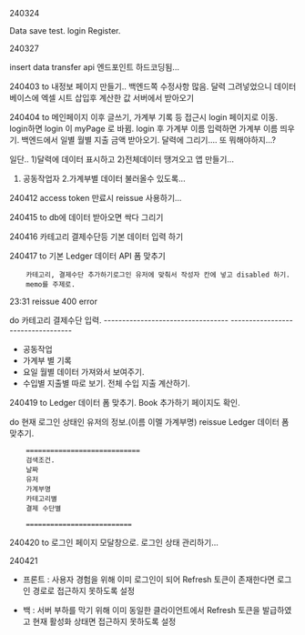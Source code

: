 240324

Data save test.
login Register.


240327

insert data transfer
api 엔드포인트 하드코딩됨...

240403
to
내정보 페이지 만들기.. 백엔드쪽 수정사항 많음.
달력 그려넣었으니 데이터베이스에 엑셀 시트 삽입후 계산한 값 서버에서 받아오기

240404
to
메인페이지 이후 글쓰기, 가계부 기록 등 접근시  login 페이지로 이동.
login하면 login 이 myPage 로 바뀜.
login 후 가계부 이름 입력하면 가계부 이름 띄우기.
백엔드에서 일별 월별 지출 금액 받아오기.
달력에 그리기.... 또 뭐해야하지...?

일단.. 1)달력에 데이터 표시하고 2)전체데이터 땡겨오고 앱 만들기...
1. 공동작업자 2.가계부별 데이터 불러올수 있도록...

240412
access token 만료시 reissue 사용하기...

240415
to 
db에 데이터 받아오면 싹다 그리기

240416
카테고리 결제수단등 기본 데이터 입력 하기

240417
to
기본 Ledger 데이터 API 폼 맞추기
        
        카테고리, 결제수단 추가하기로그인 유저에 맞춰서 작성자 칸에 넣고 disabled 하기.
        memo를 주제로.
23:31 reissue 400 error


do
카테고리 결제수단 입력.
      ----------------------------------                    ----------------------------------
- 공동작업
- 가계부 별 기록
- 요일 월별 데이터 가져와서 보여주기.
- 수입별 지출별 따로 보기. 전체 수입 지출 계산하기.


240419
to 
Ledger 데이터 폼 맞추기.
Book 추가하기 페이지도 확인.

do
현재 로그인 상태인 유저의 정보.(이름 이멜 가계부명)
reissue
Ledger 데이터 폼 맞추기.

        ============================
        검색조건.
        날짜
        유저
        가계부명
        카테고리별
        결제 수단별

        ==========================


240420 
to 
로그인 페이지 모달창으로.
로그인 상태 관리하기...


240421
- 프론트 : 사용자 경험을 위해 이미 로그인이 되어 Refresh 토큰이 존재한다면 로그인 경로로 접근하지 못하도록 설정
        
- 백 : 서버 부하를 막기 위해 이미 동일한 클라이언트에서 Refresh 토큰을 발급하였고 현재 활성화 상태면 접근하지 못하도록 설정